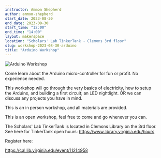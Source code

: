 ```yaml
---
instructor: Ammon Shepherd
author: ammon-shepherd
start_date: 2023-08-30
end_date: 2023-08-30
start_time: "12:00"
end_time: "14:00"
layout: makerspace
location: "Scholars' Lab TinkerTank - Clemons 3rd floor"
slug: workshop-2023-08-30-arduino
title: "Arduino Workshop"
---
```


![Arduino Workshop](/assets/post-media/workshops/arduino.png)

Come learn about the Arduino micro-controller for fun or profit. No experience needed. 

This workshop will go through the very basics of electricity, how to setup the Arduino, and building a first circuit; an LED nightlight. OR we can discuss any projects you have in mind.

This is an in person workshop, and all materials are provided.

This is an open workshop, feel free to come and go whenever you can.

The Scholars' Lab TinkerTank is located in Clemons Library on the 3rd floor. See here for TinkerTank open hours: <a href="https://www.library.virginia.edu/hours">https://www.library.virginia.edu/hours</a>

Register here:

[https://cal.lib.virginia.edu/event/11214958 ](https://cal.lib.virginia.edu/event/11214958)
